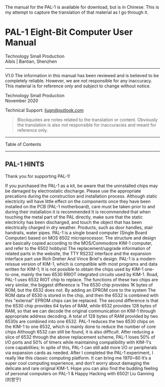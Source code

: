 The manual for the PAL-1 is available for download, but is in Chinese. This is my attempt to capture the translation of that material as I go through it.

# PAL-1 Eight-Bit Computer User Manual

Technology Small Production\
Aibis | Bantian, Shenzhen

***

V1.0
The information in this manual has been reviewed and is believed to be completely reliable. However, we are not responsible for any inaccuracy. This material is for reference only and subject to change without notice.

Technology Small Production\
November 2020

Technical Support: liugn@outlook.com

> Blockquotes are notes related to the translation or content. Obviously the translation is also not responsible for inaccuracies and meant for reference only.

***

Table of Contents

***

## PAL-1 HINTS

Thank you for supporting PAL-1!

If you purchased the PAL-1 as a kit, be aware that the uninstalled chips may be damaged by electrostatic discharge. Please use the appropriate precations during the construction and installation process. Although static electricity will have little effect on the components once they have been installed on the PCB (PAL-1 motherboard), care must be taken prior to and during their installation
it is recommended
It is recommended that when touching the metal part of the PAL directly, make sure that the static electricity has been discharged, and touch the object that has been electrically charged in dry weather.
Products, such as door handles, stair handrails, water pipes.
PAL-1 is a single board computer (Single Board Computer) based on MOS 6502 microprocessor.
The structure and design are basically copied according to the MOS/Commodore KIM-1 computer, and refer to the 6502 hobbyist
The replacement/upgrade information of related parts in the website, the TTY RS232 interface and the expansion interface part use Rich Dreher
And Vince Briel's design.
PAL-1 is a modern reissue version of KIM-1, which is compatible with most programs and data written for KIM-1;
It is not possible to obtain the chips used by KIM-1 one-to-one, mainly the two 6530 RRIOT integrated circuits used by KIM-1.
Road, PAL-1 uses 6532 RIOT chip to replace. The functions of these two chips are very similar, the biggest difference is
The 6530 chip provides 1K bytes of ROM, but the 6532 does not. By adding an EPROM core to the system
The ROM data of 6530 is stored in the chip, and then the 6532 is combined with this "external"
EPROM chips can be replaced. The second difference is that the 6530 chip provides 64 bytes of RAM, while
6532 provides 128 bytes of RAM, so that we can decode the original communication on KIM-1 through appropriate address decoding.
A total of 128 bytes of RAM provided by two 6530s are combined into one 6532.
PAL-1 reduces the two 6530 chips on the KIM-1 to one 6532, which is mainly done to reduce the number of core chips
Although 6532 can still be found, it is also difficult. After reducing a slice of 6532 through the above replacement scheme,
PAL-1 loses 50% of I/O ports and 50% of timers while maintaining compatibility with KIM-1's core capabilities;
In spite of this, PAL-1 can still add more I/O or peripherals via expansion cards as needed.
After I completed the PAL-1 experiment, I really like this classic computing platform. It can bring me 1970~80
It’s a super cool computing experience, and don’t worry about damaging the delicate and rare original KIM-1.
Hope you can also find the budding feeling of personal computers on PAL-1 & Happy Hacking with 6502!
Liu Ganning (刘甘宁)
